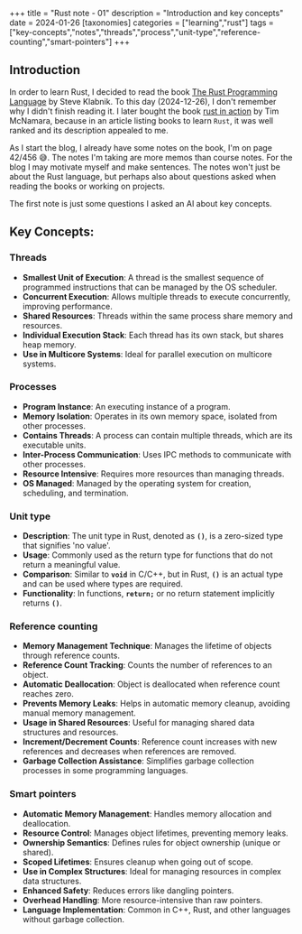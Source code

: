 +++
title = "Rust note - 01"
description = "Introduction and key concepts"
date = 2024-01-26
[taxonomies]
categories = ["learning","rust"]
tags = ["key-concepts","notes","threads","process","unit-type","reference-counting","smart-pointers"]
+++
## Introduction

In order to learn Rust, I decided to read the book [The Rust Programming Language](https://www.amazon.com/Rust-Programming-Language-2nd/dp/1718503105) by Steve Klabnik. To this day (2024-12-26), I don't remember why I didn't finish reading it. I later bought the book [rust in action](https://www.amazon.com/Rust-Action-TS-McNamara/dp/1617294551) by Tim McNamara, because in an article listing books to learn `Rust`, it was well ranked and its description appealed to me.

As I start the blog, I already have some notes on the book, I'm on page 42/456 😅. The notes I'm taking are more memos than course notes. For the blog I may motivate myself and make sentences. The notes won't just be about the Rust language, but perhaps also about questions asked when reading the books or working on projects.  

The first note is just some questions I asked an AI about key concepts.

## **Key Concepts:**

### **Threads**

- **Smallest Unit of Execution**: A thread is the smallest sequence of programmed instructions that can be managed by the OS scheduler.
- **Concurrent Execution**: Allows multiple threads to execute concurrently, improving performance.
- **Shared Resources**: Threads within the same process share memory and resources.
- **Individual Execution Stack**: Each thread has its own stack, but shares heap memory.
- **Use in Multicore Systems**: Ideal for parallel execution on multicore systems.

### **Processes**

- **Program Instance**: An executing instance of a program.
- **Memory Isolation**: Operates in its own memory space, isolated from other processes.
- **Contains Threads**: A process can contain multiple threads, which are its executable units.
- **Inter-Process Communication**: Uses IPC methods to communicate with other processes.
- **Resource Intensive**: Requires more resources than managing threads.
- **OS Managed**: Managed by the operating system for creation, scheduling, and termination.

### **Unit type**

- **Description**: The unit type in Rust, denoted as **`()`**, is a zero-sized type that signifies 'no value'.
- **Usage**: Commonly used as the return type for functions that do not return a meaningful value.
- **Comparison**: Similar to **`void`** in C/C++, but in Rust, **`()`** is an actual type and can be used where types are required.
- **Functionality**: In functions, **`return;`** or no return statement implicitly returns **`()`**.

### **Reference counting**

- **Memory Management Technique**: Manages the lifetime of objects through reference counts.
- **Reference Count Tracking**: Counts the number of references to an object.
- **Automatic Deallocation**: Object is deallocated when reference count reaches zero.
- **Prevents Memory Leaks**: Helps in automatic memory cleanup, avoiding manual memory management.
- **Usage in Shared Resources**: Useful for managing shared data structures and resources.
- **Increment/Decrement Counts**: Reference count increases with new references and decreases when references are removed.
- **Garbage Collection Assistance**: Simplifies garbage collection processes in some programming languages.

### **Smart pointers**

- **Automatic Memory Management**: Handles memory allocation and deallocation.
- **Resource Control**: Manages object lifetimes, preventing memory leaks.
- **Ownership Semantics**: Defines rules for object ownership (unique or shared).
- **Scoped Lifetimes**: Ensures cleanup when going out of scope.
- **Use in Complex Structures**: Ideal for managing resources in complex data structures.
- **Enhanced Safety**: Reduces errors like dangling pointers.
- **Overhead Handling**: More resource-intensive than raw pointers.
- **Language Implementation**: Common in C++, Rust, and other languages without garbage collection.
